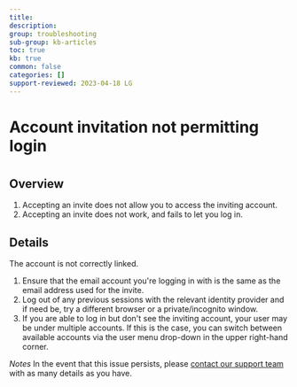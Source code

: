 ```yaml
---
title: 
description: 
group: troubleshooting
sub-group: kb-articles
toc: true
kb: true
common: false
categories: []
support-reviewed: 2023-04-18 LG
---
```


# Account invitation not permitting login

#

## Overview

  1. Accepting an invite does not allow you to access the inviting account.
  2. Accepting an invite does not work, and fails to let you log in.

## Details

The account is not correctly linked.

  1. Ensure that the email account you're logging in with is the same as the email address used for the invite.
  2. Log out of any previous sessions with the relevant identity provider and if need be, try a different browser or a private/incognito window.
  3. If you are able to log in but don't see the inviting account, your user may be under multiple accounts. If this is the case, you can switch between available accounts via the user menu drop-down in the upper right-hand corner.

_Notes_ In the event that this issue persists, please [contact our support
team](https://support.codefresh.io/hc/en-us/requests/new) with as many details
as you have.

